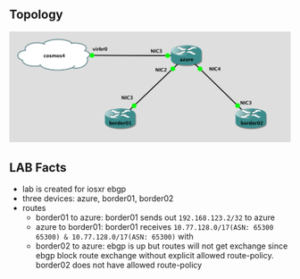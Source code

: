 ## Topology

![Topology](Topology.png)

## LAB Facts

- lab is created for iosxr ebgp
- three devices: azure, border01, border02
- routes
  - border01 to azure: border01 sends out `192.168.123.2/32` to azure
  - azure to border01: border01 receives `10.77.128.0/17(ASN: 65300 65300) & 10.77.128.0/17(ASN: 65300)` with
  - border02 to azure: ebgp is up but routes will not get exchange since ebgp block route exchange without explicit allowed route-policy. border02 does not have allowed route-policy

